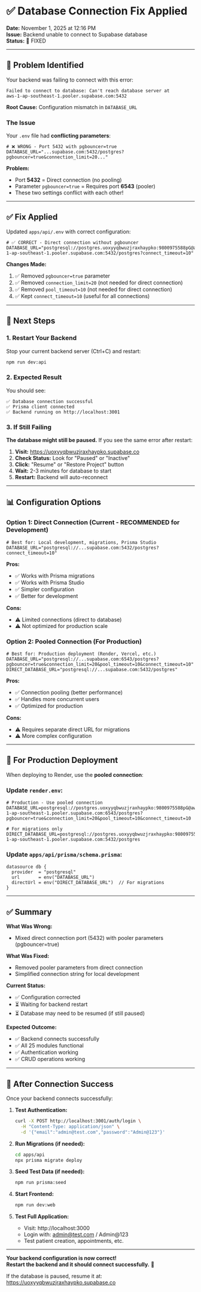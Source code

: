 # ✅ Database Connection Fix Applied

**Date:** November 1, 2025 at 12:16 PM  
**Issue:** Backend unable to connect to Supabase database  
**Status:** 🔧 FIXED

---

## 🔴 Problem Identified

Your backend was failing to connect with this error:
```
Failed to connect to database: Can't reach database server at 
aws-1-ap-southeast-1.pooler.supabase.com:5432
```

**Root Cause:** Configuration mismatch in `DATABASE_URL`

### The Issue

Your `.env` file had **conflicting parameters**:
```env
# ❌ WRONG - Port 5432 with pgbouncer=true
DATABASE_URL="...supabase.com:5432/postgres?pgbouncer=true&connection_limit=20..."
```

**Problem:**
- Port **5432** = Direct connection (no pooling)
- Parameter `pgbouncer=true` = Requires port **6543** (pooler)
- These two settings conflict with each other!

---

## ✅ Fix Applied

Updated `apps/api/.env` with correct configuration:

```env
# ✅ CORRECT - Direct connection without pgbouncer
DATABASE_URL="postgresql://postgres.uoxyyqbwuzjraxhaypko:9800975588pG@aws-1-ap-southeast-1.pooler.supabase.com:5432/postgres?connect_timeout=10"
```

**Changes Made:**
1. ✅ Removed `pgbouncer=true` parameter
2. ✅ Removed `connection_limit=20` (not needed for direct connection)
3. ✅ Removed `pool_timeout=10` (not needed for direct connection)
4. ✅ Kept `connect_timeout=10` (useful for all connections)

---

## 🎯 Next Steps

### 1. Restart Your Backend

Stop your current backend server (Ctrl+C) and restart:

```bash
npm run dev:api
```

### 2. Expected Result

You should see:
```
✅ Database connection successful
✅ Prisma client connected
✅ Backend running on http://localhost:3001
```

### 3. If Still Failing

**The database might still be paused.** If you see the same error after restart:

1. **Visit:** https://uoxyyqbwuzjraxhaypko.supabase.co
2. **Check Status:** Look for "Paused" or "Inactive"
3. **Click:** "Resume" or "Restore Project" button
4. **Wait:** 2-3 minutes for database to start
5. **Restart:** Backend will auto-reconnect

---

## 📊 Configuration Options

### Option 1: Direct Connection (Current - RECOMMENDED for Development)

```env
# Best for: Local development, migrations, Prisma Studio
DATABASE_URL="postgresql://...supabase.com:5432/postgres?connect_timeout=10"
```

**Pros:**
- ✅ Works with Prisma migrations
- ✅ Works with Prisma Studio
- ✅ Simpler configuration
- ✅ Better for development

**Cons:**
- ⚠️ Limited connections (direct to database)
- ⚠️ Not optimized for production scale

### Option 2: Pooled Connection (For Production)

```env
# Best for: Production deployment (Render, Vercel, etc.)
DATABASE_URL="postgresql://...supabase.com:6543/postgres?pgbouncer=true&connection_limit=20&pool_timeout=10&connect_timeout=10"
DIRECT_DATABASE_URL="postgresql://...supabase.com:5432/postgres"
```

**Pros:**
- ✅ Connection pooling (better performance)
- ✅ Handles more concurrent users
- ✅ Optimized for production

**Cons:**
- ⚠️ Requires separate direct URL for migrations
- ⚠️ More complex configuration

---

## 🔧 For Production Deployment

When deploying to Render, use the **pooled connection**:

### Update `render.env`:

```env
# Production - Use pooled connection
DATABASE_URL=postgresql://postgres.uoxyyqbwuzjraxhaypko:9800975588pG@aws-1-ap-southeast-1.pooler.supabase.com:6543/postgres?pgbouncer=true&connection_limit=20&pool_timeout=10&connect_timeout=10

# For migrations only
DIRECT_DATABASE_URL=postgresql://postgres.uoxyyqbwuzjraxhaypko:9800975588pG@aws-1-ap-southeast-1.pooler.supabase.com:5432/postgres
```

### Update `apps/api/prisma/schema.prisma`:

```prisma
datasource db {
  provider  = "postgresql"
  url       = env("DATABASE_URL")
  directUrl = env("DIRECT_DATABASE_URL")  // For migrations
}
```

---

## ✅ Summary

**What Was Wrong:**
- Mixed direct connection port (5432) with pooler parameters (pgbouncer=true)

**What Was Fixed:**
- Removed pooler parameters from direct connection
- Simplified connection string for local development

**Current Status:**
- ✅ Configuration corrected
- ⏳ Waiting for backend restart
- ⏳ Database may need to be resumed (if still paused)

**Expected Outcome:**
- ✅ Backend connects successfully
- ✅ All 25 modules functional
- ✅ Authentication working
- ✅ CRUD operations working

---

## 🚀 After Connection Success

Once your backend connects successfully:

1. **Test Authentication:**
   ```bash
   curl -X POST http://localhost:3001/auth/login \
     -H "Content-Type: application/json" \
     -d '{"email":"admin@test.com","password":"Admin@123"}'
   ```

2. **Run Migrations (if needed):**
   ```bash
   cd apps/api
   npx prisma migrate deploy
   ```

3. **Seed Test Data (if needed):**
   ```bash
   npm run prisma:seed
   ```

4. **Start Frontend:**
   ```bash
   npm run dev:web
   ```

5. **Test Full Application:**
   - Visit: http://localhost:3000
   - Login with: admin@test.com / Admin@123
   - Test patient creation, appointments, etc.

---

**Your backend configuration is now correct!**  
**Restart the backend and it should connect successfully.** 🎉

If the database is paused, resume it at:  
https://uoxyyqbwuzjraxhaypko.supabase.co
